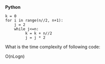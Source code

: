 **Python**

```
k = 0
for i in range(n//2, n+1):
    j = 2
    while j<=n:
         k = k + n//2
         j = j * 2

```

What is the time complexity of following code:

O(nLogn)
